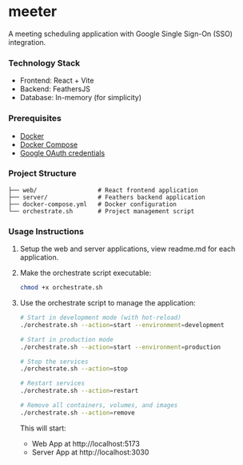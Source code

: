 # meeter

A meeting scheduling application with Google Single Sign-On (SSO) integration.

### Technology Stack

- Frontend: React + Vite
- Backend: FeathersJS
- Database: In-memory (for simplicity)

### Prerequisites

- [Docker](https://www.docker.com/)
- [Docker Compose](https://www.docker.com/compose/)
- [Google OAuth credentials](https://developers.google.com/identity/protocols/oauth2/)

### Project Structure

```
├── web/                 # React frontend application
├── server/              # Feathers backend application
├── docker-compose.yml   # Docker configuration
└── orchestrate.sh       # Project management script
```

### Usage Instructions

1. Setup the web and server applications, view readme.md for each application.

2. Make the orchestrate script executable:

   ```bash
   chmod +x orchestrate.sh
   ```

3. Use the orchestrate script to manage the application:

   ```bash
   # Start in development mode (with hot-reload)
   ./orchestrate.sh --action=start --environment=development

   # Start in production mode
   ./orchestrate.sh --action=start --environment=production

   # Stop the services
   ./orchestrate.sh --action=stop

   # Restart services
   ./orchestrate.sh --action=restart

   # Remove all containers, volumes, and images
   ./orchestrate.sh --action=remove
   ```

   This will start:

   - Web App at http://localhost:5173
   - Server App at http://localhost:3030

